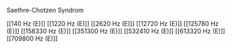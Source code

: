 Saethre-Chotzen Syndrom

[[140 Hz (E)]]
[[1220 Hz (E)]]
[[2620 Hz (E)]]
[[12720 Hz (E)]]
[[125780 Hz (E)]]
[[158330 Hz (E)]]
[[351300 Hz (E)]]
[[532410 Hz (E)]]
[[613320 Hz (E)]]
[[709800 Hz (E)]]